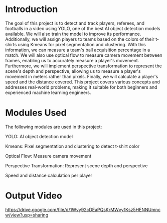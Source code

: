 # Introduction
The goal of this project is to detect and track players, referees, and footballs in a video using YOLO, one of the best AI object detection models available. We will also train the model to improve its performance. Additionally, we will assign players to teams based on the colors of their t-shirts using Kmeans for pixel segmentation and clustering. With this information, we can measure a team's ball acquisition percentage in a match. We will also use optical flow to measure camera movement between frames, enabling us to accurately measure a player's movement. Furthermore, we will implement perspective transformation to represent the scene's depth and perspective, allowing us to measure a player's movement in meters rather than pixels. Finally, we will calculate a player's speed and the distance covered. This project covers various concepts and addresses real-world problems, making it suitable for both beginners and experienced machine learning engineers.
# Modules Used
The following modules are used in this project:

YOLO: AI object detection model

Kmeans: Pixel segmentation and clustering to detect t-shirt color

Optical Flow: Measure camera movement

Perspective Transformation: Represent scene depth and perspective

Speed and distance calculation per player
# Output Video
https://drive.google.com/file/d/1Wvy92cDEaPQsKrMWvy1Ksz5HENNUmncw/view?usp=sharing


